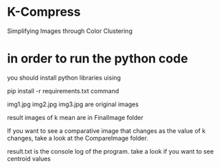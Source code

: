 # K-Compress
Simplifying Images through Color Clustering

# in order to run the python code
you should install python libraries uising 

pip install -r requirements.txt 
command

img1.jpg img2.jpg img3.jpg are original images

result images of k mean are in FinalImage folder

If you want to see a comparative image that changes as the value of k changes, take a look at the CompareImage folder.

result.txt is the console log of the program. take a look if you want to see centroid values
